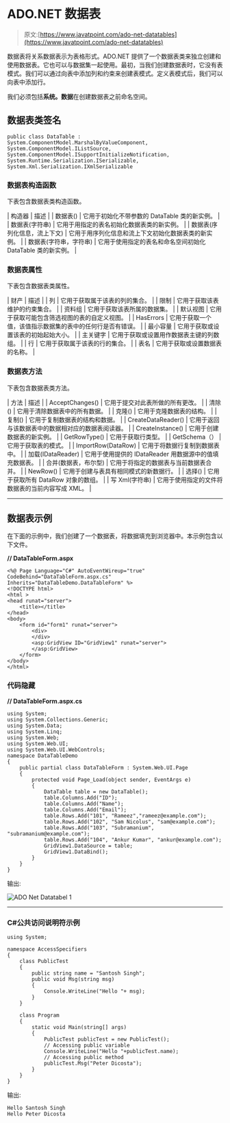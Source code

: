 # ADO.NET 数据表

> 原文:[https://www.javatpoint.com/ado-net-datatables](https://www.javatpoint.com/ado-net-datatables)

数据表将关系数据表示为表格形式。ADO.NET 提供了一个数据表类来独立创建和使用数据表。它也可以与数据集一起使用。最初，当我们创建数据表时，它没有表模式。我们可以通过向表中添加列和约束来创建表模式。定义表模式后，我们可以向表中添加行。

我们必须包括**系统。数据**在创建数据表之前命名空间。

## 数据表类签名

```
public class DataTable : System.ComponentModel.MarshalByValueComponent, System.ComponentModel.IListSource,
System.ComponentModel.ISupportInitializeNotification, System.Runtime.Serialization.ISerializable,
System.Xml.Serialization.IXmlSerializable

```

### 数据表构造函数

下表包含数据表类构造函数。

| 构造器 | 描述 |
| 数据表() | 它用于初始化不带参数的 DataTable 类的新实例。 |
| 数据表(字符串) | 它用于用指定的表名初始化数据表类的新实例。 |
| 数据表(序列化信息，流上下文) | 它用于用序列化信息和流上下文初始化数据表类的新实例。 |
| 数据表(字符串，字符串) | 它用于使用指定的表名和命名空间初始化 DataTable 类的新实例。 |

### 数据表属性

下表包含数据表类属性。

| 财产 | 描述 |
| 列 | 它用于获取属于该表的列的集合。 |
| 限制 | 它用于获取该表维护的约束集合。 |
| 资料组 | 它用于获取该表所属的数据集。 |
| 默认视图 | 它用于获取可能包含筛选视图的表的自定义视图。 |
| HasErrors | 它用于获取一个值，该值指示数据集的表中的任何行是否有错误。 |
| 最小容量 | 它用于获取或设置该表的初始起始大小。 |
| 主关键字 | 它用于获取或设置用作数据表主键的列数组。 |
| 行 | 它用于获取属于该表的行的集合。 |
| 表名 | 它用于获取或设置数据表的名称。 |

### 数据表方法

下表包含数据表类方法。

| 方法 | 描述 |
| AcceptChanges() | 它用于提交对此表所做的所有更改。 |
| 清除() | 它用于清除数据表中的所有数据。 |
| 克隆() | 它用于克隆数据表的结构。 |
| 复制() | 它用于复制数据表的结构和数据。 |
| CreateDataReader() | 它用于返回与该数据表中的数据相对应的数据表阅读器。 |
| CreateInstance() | 它用于创建数据表的新实例。 |
| GetRowType() | 它用于获取行类型。 |
| GetSchema（） | 它用于获取表的模式。 |
| ImportRow(DataRow) | 它用于将数据行复制到数据表中。 |
| 加载(IDataReader) | 它用于使用提供的 IDataReader 用数据源中的值填充数据表。 |
| 合并(数据表，布尔型) | 它用于将指定的数据表与当前数据表合并。 |
| NewRow() | 它用于创建与表具有相同模式的新数据行。 |
| 选择() | 它用于获取所有 DataRow 对象的数组。 |
| 写 Xml(字符串) | 它用于使用指定的文件将数据表的当前内容写成 XML。 |

* * *

## 数据表示例

在下面的示例中，我们创建了一个数据表，将数据填充到浏览器中。本示例包含以下文件。

**// DataTableForm.aspx**

```
<%@ Page Language="C#" AutoEventWireup="true" CodeBehind="DataTableForm.aspx.cs" 
Inherits="DataTableDemo.DataTableForm" %>
<!DOCTYPE html>
<html >
<head runat="server">
    <title></title>
</head>
<body>
    <form id="form1" runat="server">
        <div>
        </div>
        <asp:GridView ID="GridView1" runat="server">
        </asp:GridView>
    </form>
</body>
</html>

```

### 代码隐藏

**// DataTableForm.aspx.cs**

```
using System;
using System.Collections.Generic;
using System.Data;
using System.Linq;
using System.Web;
using System.Web.UI;
using System.Web.UI.WebControls;
namespace DataTableDemo
{
    public partial class DataTableForm : System.Web.UI.Page
    {
        protected void Page_Load(object sender, EventArgs e)
        {
            DataTable table = new DataTable();
            table.Columns.Add("ID");
            table.Columns.Add("Name");
            table.Columns.Add("Email");
            table.Rows.Add("101", "Rameez","rameez@example.com");
            table.Rows.Add("102", "Sam Nicolus", "sam@example.com");
            table.Rows.Add("103", "Subramanium", "subramanium@example.com");
            table.Rows.Add("104", "Ankur Kumar", "ankur@example.com");
            GridView1.DataSource = table;
            GridView1.DataBind();
        }
    }
}

```

输出:

![ADO Net Datatabel 1](../Images/aa56b022662ba8125fc22cfc7fb00dd3.png)

* * *

### C#公共访问说明符示例

```
using System;

namespace AccessSpecifiers
{
    class PublicTest
    {
        public string name = "Santosh Singh";
        public void Msg(string msg)
        {
            Console.WriteLine("Hello "+ msg);
        }
    }

    class Program
    {
        static void Main(string[] args)
        {
            PublicTest publicTest = new PublicTest();
            // Accessing public variable
            Console.WriteLine("Hello "+publicTest.name);
            // Accessing public method
            publicTest.Msg("Peter Dicosta");
        }
    }
}

```

输出:

```
Hello Santosh Singh
Hello Peter Dicosta

```